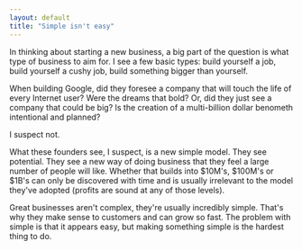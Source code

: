 ```yaml
---
layout: default
title: "Simple isn't easy"
---
```


In thinking about starting a new business, a big part of the question is what
type of business to aim for. I see a few basic types: build yourself a job,
build yourself a cushy job, build something bigger than yourself.

When building Google, did they foresee a company that will touch the life of
every Internet user? Were the dreams that bold? Or, did they just see a company
that could be big? Is the creation of a multi-billion dollar benometh
intentional and planned?

I suspect not.

What these
founders see, I suspect, is a new simple model. They see potential. They see a
new way of doing business that they feel a large number of people will like.
Whether that builds into $10M's, $100M's or $1B's can only be discovered with
time and is usually irrelevant to the model they've adopted (profits are sound
at any of those levels).

Great businesses aren't complex, they're
usually incredibly simple. That's why they make sense to customers and can grow
so fast. The problem with simple is that it appears easy, but making something
simple is the hardest thing to do.
